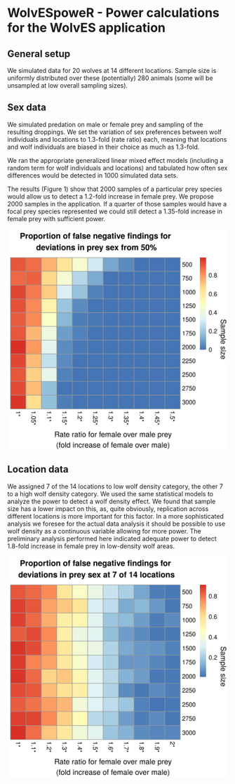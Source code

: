 # WolvESpoweR - Power calculations for the WolvES application


## General setup 

We simulated data for 20 wolves at 14 different locations. Sample size
is uniformly distributed over these (potentially) 280 animals (some
will be unsampled at low overall sampling sizes).

## Sex data

We simulated predation on male or female prey and sampling of the
resulting droppings. We set the variation of sex preferences between
wolf individuals and locations to 1.3-fold (rate ratio) each, meaning
that locations and wolf individuals are biased in their choice as much
as 1.3-fold.

We ran the appropriate generalized linear mixed effect models
(including a random term for wolf individuals and locations) and
tabulated how often sex differences would be detected in 1000 simulated
data sets. 

The results (Figure 1) show that 2000 samples of a particular prey
species would allow us to detect a 1.2-fold increase in female
prey. We propose 2000 samples in the application. If a quarter of
those samples would have a focal prey species represented we could
still detect a 1.35-fold increase in female prey with sufficient
power.

![Figure 1](https://github.com/derele/WolvESpoweR/blob/master/figures/Sex_power.png)

## Location data 

We assigned 7 of the 14 locations to low wolf density category, the
other 7 to a high wolf density category. We used the same
statistical models to analyze the power to detect a wolf density
effect. We found that sample size has a lower impact on this, as,
quite obviously, replication across different locations is more
important for this factor. In a more sophisticated analysis we foresee
for the actual data analysis it should be possible to use wolf density
as a continuous variable allowing for more power. The preliminary
analysis performed here indicated adequate power to detect 1.8-fold
increase in female prey in low-density wolf areas.

![Figure 2](https://github.com/derele/WolvESpoweR/blob/master/figures/Loc_power.png)
